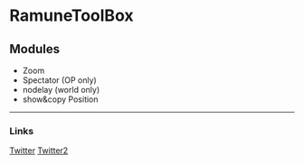 # RamuneToolBox
## Modules
- Zoom
- Spectator (OP only)
- nodelay (world only)
- show&copy Position
---
### Links
[Twitter](https://twitter.com/RamunePVP)
[Twitter2](https://twitter.com/360tetsu360)
